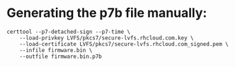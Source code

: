 # Generating the p7b file manually:

    certtool --p7-detached-sign --p7-time \
        --load-privkey LVFS/pkcs7/secure-lvfs.rhcloud.com.key \
        --load-certificate LVFS/pkcs7/secure-lvfs.rhcloud.com_signed.pem \
        --infile firmware.bin \
        --outfile firmware.bin.p7b
